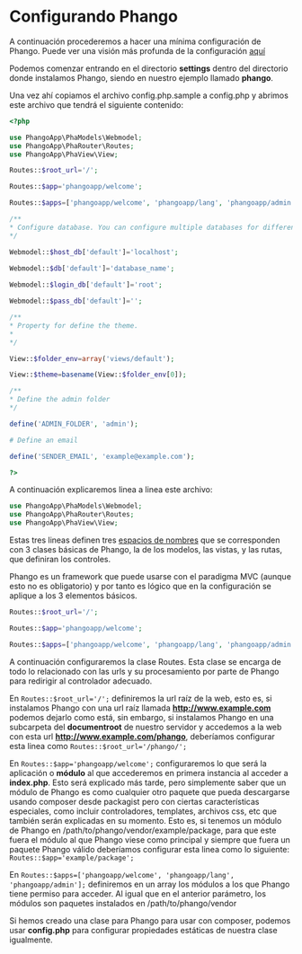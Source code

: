 # Configurando Phango

A continuación procederemos a hacer una mínima configuración de Phango. Puede ver una visión más profunda de la configuración [aquí](advanced/config.md)

Podemos comenzar entrando en el directorio **settings** dentro del directorio donde instalamos Phango, siendo en nuestro ejemplo llamado **phango**.

Una vez ahí copiamos el archivo config.php.sample a config.php y abrimos este archivo que tendrá el siguiente contenido:

```php
<?php

use PhangoApp\PhaModels\Webmodel;
use PhangoApp\PhaRouter\Routes;
use PhangoApp\PhaView\View;

Routes::$root_url='/';

Routes::$app='phangoapp/welcome';

Routes::$apps=['phangoapp/welcome', 'phangoapp/lang', 'phangoapp/admin'];

/**
* Configure database. You can configure multiple databases for different models.
*/ 

Webmodel::$host_db['default']='localhost';
    
Webmodel::$db['default']='database_name';

Webmodel::$login_db['default']='root';

Webmodel::$pass_db['default']='';

/**
* Property for define the theme.
* 
*/

View::$folder_env=array('views/default');

View::$theme=basename(View::$folder_env[0]);

/**
* Define the admin folder
*/

define('ADMIN_FOLDER', 'admin');

# Define an email

define('SENDER_EMAIL', 'example@example.com');

?>
```

A continuación explicaremos linea a linea este archivo:

```php
use PhangoApp\PhaModels\Webmodel;
use PhangoApp\PhaRouter\Routes;
use PhangoApp\PhaView\View;
```
Estas tres lineas definen tres [espacios de nombres](http://php.net/manual/en/language.namespaces.php) que se corresponden con 3 clases básicas de Phango, la de los modelos, las vistas, y las rutas, que definiran los controles.

Phango es un framework que puede usarse con el paradigma MVC (aunque esto no es obligatorio) y por tanto es lógico que en la configuración se aplique a los 3 elementos básicos.

```php
Routes::$root_url='/';

Routes::$app='phangoapp/welcome';

Routes::$apps=['phangoapp/welcome', 'phangoapp/lang', 'phangoapp/admin'];
```

A continuación configuraremos la clase Routes. Esta clase se encarga de todo lo relacionado con las urls y su procesamiento por parte de Phango para redirigir al controlador adecuado.

En `Routes::$root_url='/';` definiremos la url raíz de la web, esto es, si instalamos Phango con una url raíz llamada **http://www.example.com** podemos dejarlo como está, sin embargo, si instalamos Phango en una subcarpeta del **documentroot** de nuestro servidor y accedemos a la web con esta url **http://www.example.com/phango**, deberíamos configurar esta linea como `Routes::$root_url='/phango/';`

En `Routes::$app='phangoapp/welcome';` configuraremos lo que será la aplicación o **módulo** al que accederemos en primera instancia al acceder a **index.php**. Esto será explicado más tarde, pero simplemente saber que un módulo de Phango es como cualquier otro paquete que pueda descargarse usando composer desde packagist pero con ciertas características especiales, como incluir controladores, templates, archivos css, etc que también serán explicadas en su momento. Esto es, si tenemos un módulo de Phango en /path/to/phango/vendor/example/package, para que este fuera el módulo al que Phango viese como principal y siempre que fuera un paquete Phango válido deberíamos configurar esta linea como lo siguiente: `Routes::$app='example/package';`

En `Routes::$apps=['phangoapp/welcome', 'phangoapp/lang', 'phangoapp/admin'];` definiremos en un array los módulos a los que Phango tiene permiso para acceder. Al igual que en el anterior parámetro, los módulos son paquetes instalados en /path/to/phango/vendor



Si hemos creado una clase para Phango para usar con composer, podemos usar **config.php** para configurar propiedades estáticas de nuestra clase igualmente.






